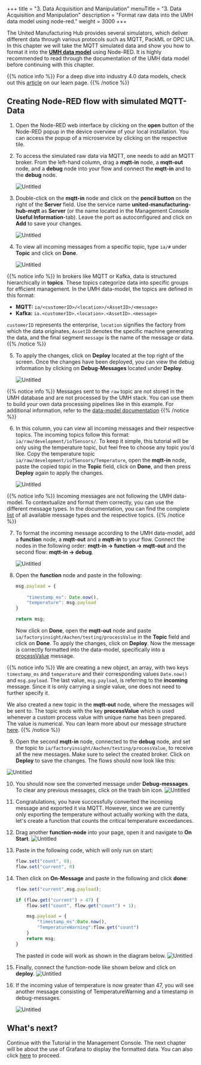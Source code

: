 +++
title = "3. Data Acquisition and Manipulation"
menuTitle = "3. Data Acquisition and Manipulation"
description = "Format raw data into the UMH data model using node-red."
weight = 3000
+++


 
  The United Manufacturing Hub provides several simulators, which deliver
  different data through various protocols such as MQTT, PackML or OPC UA. In
  this chapter we will take the MQTT simulated data and show you how to format
  it into the **[UMH data model](/docs/architecture/datamodel/)** using Node-RED. 
  It is highly recommended to read through the documentation of the UMH data
  model before continuing with this chapter.

{{% notice info %}}
  For a deep dive into industry 4.0 data models, check out this
  [article](https://learn.umh.app/lesson/navigating-data-flow-understanding-data-models)
  on our learn page.
{{% /notice %}}


## Creating Node-RED flow with simulated MQTT-Data

1. Open the Node-RED web interface by clicking on the **open** button of the
   Node-RED popup in the device overview of your local installation. You can
   access the popup of a microservice by clicking on the respective tile.

2. To access the simulated raw data via MQTT, one needs to add an MQTT broker.
   From the left-hand column, drag a **mqtt-in** node, a **mqtt-out** node, and
   a **debug** node into your flow and connect the **mqtt-in** and to the
   **debug** node.

   ![Untitled](/images/getstarted/dataAcquisitionManipulation/getStartedDataAcqMan1.png)

3. Double-click on the **mqtt-in** node and click
   on the **pencil button** on the right  of the **Server** field. Use the 
  service name **united-manufacturing-hub-mqtt** as **Server** (or the name 
  located in the Management Console **Useful Information**-tab). Leave the
   port as autoconfigured and click on **Add** to save your changes.

   ![Untitled](/images/getstarted/dataAcquisitionManipulation/usefulInfoMgmt.png?width=50%)
4. To view all incoming messages from a specific topic, type `ia/#` under 
   **Topic** and click on **Done**.


   ![Untitled](/images/getstarted/dataAcquisitionManipulation/getStartedDataAcqManiaRaw.png?width=75%)
  
  {{% notice info %}}
  In brokers like MQTT or Kafka, data is structured hierarchically in **topics**.
  These topics categorize data into specific groups for efficient management.
  In the UMH data-model, the topics are defined in this format:

  - **MQTT:** `ia/<customerID>/<location>/<AssetID>/<message>`
  - **Kafka:** `ia.<customerID>.<location>.<AssetID>.<message>`

  `customerID` represents the enterprise, `location` signifies the
  factory from which the data originates, `AssetID` denotes the specific machine
  generating the data, and the final segment `message` is the name of the
  message or data.
  {{% /notice %}}


5. To apply the changes, click on **Deploy** located at the top right of the 
   screen. Once the changes have been deployed, you can view the debug 
   information by clicking on **Debug-Messages** located under **Deploy**. 

   ![Untitled](/images/getstarted/dataAcquisitionManipulation/getStartedDataAcqManDebugDeploy.png)

  {{% notice info %}}
  Messages sent to the `raw` topic are not stored in the UMH database and are
  not processed by the UMH stack. You can use them to build your own data
  processing pipelines like in this example. For additional information, 
  refer to the
  [data-model documentation](https://umh.docs.umh.app/docs/architecture/datamodel/#raw-data)
  {{% /notice %}}

6. In this column, you can view all incoming messages and their respective
   topics. The incoming topics follow this format:
   `ia/raw/development/ioTSensors/`. To keep it simple, this tutorial will be
   only using the temperature topic, but feel free to choose any
   topic you'd like. Copy the temperature topic
   `ia/raw/development/ioTSensors/Temperature`, open the **mqtt-in** node,
   paste the copied topic in the **Topic** field, click on **Done**, and then
   press **Deploy** again to apply the changes.

   ![Untitled](/images/getstarted/dataAcquisitionManipulation/getStartedDataAcqManNewTopic.png)

  {{% notice info %}}
  Incoming messages are not following the UMH data-model. To contextualize and
  format them correctly, you can use the different message types.
  In the documentation, you can find the complete
  [list](https://umh.docs.umh.app/docs/architecture/datamodel/messages/)
  of all available message types and the respective topics.
  {{% /notice %}}

7. To format the incoming message according to the UMH data-model, add a
   **function** node, a **mqtt-out** and a **mqtt-in** to your flow. 
   Connect the nodes in the following order:
   **mqtt-in → function → mqtt-out** and the second flow: **mqtt-in → debug**.

   ![Untitled](/images/getstarted/dataAcquisitionManipulation/getStartedDataAcqManNewNodes.png)

8. Open the **function** node and paste in the following:

   ```jsx
   msg.payload = {
    
       "timestamp_ms": Date.now(), 
       "temperature": msg.payload
   }
   
   return msg;
   ```
   Now click on **Done**, open the **mqtt-out** node and paste 
   `ia/factoryinsight/Aachen/testing/processValue`
   in the **Topic** field and click on **Done**. To apply the changes, click 
   on **Deploy**. Now the message is correctly formatted into the data-model,
   specifically into a
   [processValue](https://umh.docs.umh.app/docs/architecture/datamodel/messages/processvalue/)
   message. 


  {{% notice info %}}
  We are creating a new object, an array, with two keys `timestamp_ms` and
  `temperature` and their corresponding values `Date.now()` and 
  `msg.payload`. The last value, `msg.payload`, is referring to the **incoming**
  message. Since it is only carrying a single value, one does not need to 
  further specify it. 
  
  We also created a new topic in the **mqtt-out** node, where the messages 
  will be sent to. The topic ends with the key **processValue** which is used
  whenever a custom process value with unique name has been prepared. The
  value is numerical. You can learn more about our message 
  structure [here](/docs/architecture/datamodel/messages/).
  {{% /notice %}}

9. Open the second **mqtt-in** node, connected to the **debug** node, and set
   the topic to `ia/factoryinsight/Aachen/testing/processValue`, to receive all 
   the new messages. Make sure to select the created broker. Click on **Deploy** 
   to save the changes. The flows should now look like this:

![Untitled](/images/getstarted/dataAcquisitionManipulation/getStartedDataAcqManNodeCompl.png)

10. You should now see the converted message under **Debug-messages**. To clear
   any previous messages, click on the trash bin icon.
    ![Untitled](/images/getstarted/dataAcquisitionManipulation/getStartedDataAcqManDebugWindow.png)

11. Congratulations, you have successfully converted the incoming message and
   exported it via MQTT. However, since we are currently only exporting the 
   temperature without actually working with the data, let's create a function
   that counts the critical temperature exceedances.

12. Drag another **function-node** into your page, open it and navigate to
   **On Start**.
    ![Untitled](/images/getstarted/dataAcquisitionManipulation/getStartedDataAcqManOnStart.png)

13. Paste in the following code, which will only run on start:

    ```jsx
    flow.set("count", 0);
    flow.set("current", 0)
    ```

14. Then click on **On-Message** and paste in the following and click **done**:

    ```jsx
    flow.set("current",msg.payload);
    
    if (flow.get("current") > 47) {
        flow.set("count", flow.get("count") + 1);
    
        msg.payload = {
            "timestamp_ms":Date.now(),
            "TemperatureWarning":flow.get("count")
        }
        return msg;
    }
    ```

    The pasted in code will work as shown in the diagram below.
    ![Untitled](/images/getstarted/dataAcquisitionManipulation/getStartedDataAcqManTemperatureWarning.png)

15. Finally, connect the function-node like shown below and click on **deploy**.
    ![Untitled](/images/getstarted/dataAcquisitionManipulation/getStartedDataAcqManNewFunction2.png)

16. If the incoming value of temperature is now greater than 47, you will see
   another message consisting of TemperatureWarning and a timestamp in 
   debug-messages.

    ![Untitled](/images/getstarted/dataAcquisitionManipulation/getStartedDataAcqManGreaterThan.png)


## What's next?

  Continue with the Tutorial in the Management Console. The next chapter will
  be about the use of Grafana to display the formatted data.
  You can also click [here](/docs/getstarted/datavisualization/) to proceed.
